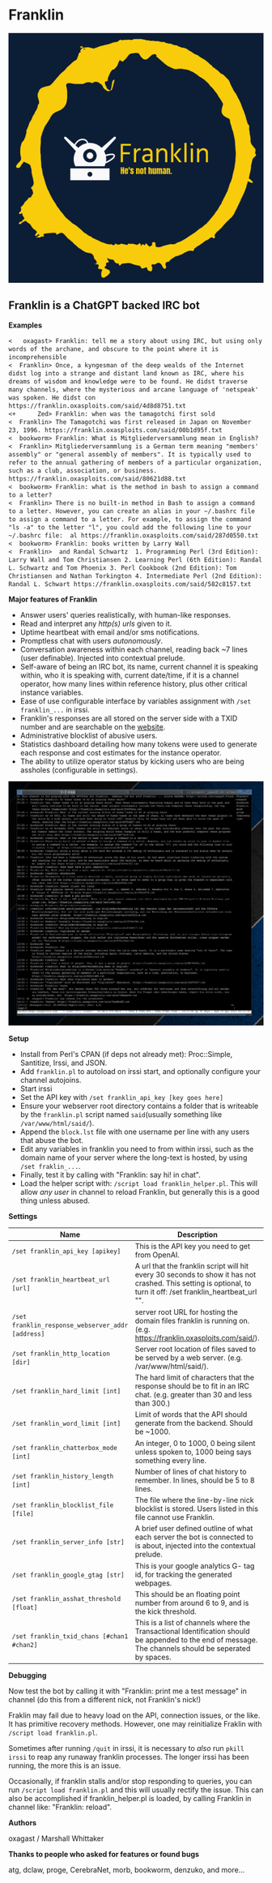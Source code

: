 # Franklin
![Logo](https://raw.githubusercontent.com/oxagast/Franklin/webpage/logo.png)



## Franklin is a ChatGPT backed IRC bot

**Examples**
```
<   oxagast> Franklin: tell me a story about using IRC, but using only words of the archane, and obscure to the point where it is incomprehensible
<  Franklin> Once, a kyngesman of the deep wealds of the Internet didst log into a strange and distant land known as IRC, where his dreams of wisdom and knowledge were to be found. He didst traverse many channels, where the mysterious and arcane language of 'netspeak' was spoken. He didst con https://franklin.oxasploits.com/said/4d8d8751.txt
<+      Zed> Franklin: when was the tamagotchi first sold
<  Franklin> The Tamagotchi was first released in Japan on November 23, 1996. https://franklin.oxasploits.com/said/00b1d95f.txt
<  bookworm> Franklin: What is Mitgliederversammlung mean in English?
<  Franklin> Mitgliederversammlung is a German term meaning "members' assembly" or "general assembly of members". It is typically used to refer to the annual gathering of members of a particular organization, such as a club, association, or business. https://franklin.oxasploits.com/said/80621d88.txt
<  bookworm> Franklin: what is the method in bash to assign a command to a letter?
<  Franklin> There is no built-in method in Bash to assign a command to a letter. However, you can create an alias in your ~/.bashrc file to assign a command to a letter. For example, to assign the command "ls -a" to the letter "l", you could add the following line to your ~/.bashrc file:  al https://franklin.oxasploits.com/said/287d0550.txt 
<  bookworm> Franklin: books written by Larry Wall
<  Franklin>  and Randal Schwartz  1. Programming Perl (3rd Edition): Larry Wall and Tom Christiansen 2. Learning Perl (6th Edition): Randal L. Schwartz and Tom Phoenix 3. Perl Cookbook (2nd Edition): Tom Christiansen and Nathan Torkington 4. Intermediate Perl (2nd Edition): Randal L. Schwart https://franklin.oxasploits.com/said/582c8157.txt
```

**Major features of Franklin**

* Answer users' queries realistically, with human-like responses.
* Read and interpret any *http(s) urls* given to it.
* Uptime heartbeat with email and/or sms notifications.
* Promptless chat with users *autonomously*.
* Conversation awareness within each channel, reading back ~7 lines (user definable).  Injected into contextual prelude.
* Self-aware of being an IRC bot, its name, current channel it is speaking within, who it is speaking with, current date/time, if it is a channel operator, how many lines within reference history, plus other critical instance variables.
* Ease of use configurable interface by variables assignment with `/set franklin_...` in irssi.
* Franklin's responses are all stored on the server side with a TXID number and are searchable on the [website](https://franklin.oxasploits.com).
* Administrative blocklist of abusive users.
* Statistics dashboard detailing how many tokens were used to generate each response and cost estimates for the instance operator.
* The ability to utilize operator status by kicking users who are being assholes (configurable in settings).

![irc](https://raw.githubusercontent.com/oxagast/Franklin/main/franklin-cheese.png)

**Setup**

* Install from Perl's CPAN (if deps not already met): Proc::Simple, Santitize, Irssi, and JSON.
* Add `franklin.pl` to autoload on irssi start, and optionally configure your channel autojoins.
* Start irssi
* Set the API key with `/set franklin_api_key [key goes here]` 
* Ensure your webserver root directory contains a folder that is writeable by the `franklin.pl` script named `said`(usually something like `/var/www/html/said/`).
* Append the `block.lst` file with one username per line with any users that abuse the bot.
* Edit any variables in franklin you need to from within irssi, such as the domain name of your server where the long-text is hosted, by using `/set fraklin_...`.
* Finally, test it by calling with "Franklin: say hi! in chat".
* Load the helper script with: `/script load franklin_helper.pl`.  This will allow *any user* in channel to reload Franklin, but generally this is a good thing unless abused.

**Settings**

Name | Description
-|-
`/set franklin_api_key [apikey]` | This is the API key you need to get from OpenAI.
`/set franklin_heartbeat_url [url]` | A url that the franklin script will hit every 30 seconds to show it has not crashed. This setting is optional, to turn it off: /set franklin_heartbeat_url "".
`/set franklin_response_webserver_addr [address]` | server root URL for hosting the domain files franklin is running on. (e.g.  https://franklin.oxasploits.com/said/).
`/set franklin_http_location [dir]` | Server root location of files saved to be served by a web server. (e.g. /var/www/html/said/).
`/set franklin_hard_limit [int]` | The hard limit of characters that the response should be to fit in an IRC chat. (e.g. greater than 30 and less than 300.)
`/set franklin_word_limit [int]` | Limit of words that the API should generate from the backend. Should be ~1000.
`/set franklin_chatterbox_mode [int]` | An integer, 0 to 1000, 0 being silent unless spoken to, 1000 being says something every line.
`/set franklin_history_length [int]` | Number of lines of chat history to remember.  In lines, should be 5 to 8 lines.
`/set franklin_blocklist_file [file]` | The file where the line-by-line nick blocklist is stored. Users listed in this file cannot use Franklin.
`/set franklin_server_info [str]` | A brief user defined outline of what each server the bot is connected to is about, injected into the contextual prelude.
`/set franklin_google_gtag [str]` | This is your google analytics G- tag id, for tracking the generated webpages.
`/set franklin_asshat_threshold [float]` | This should be an floating point number from around 6 to 9, and is the kick threshold.
`/set franklin_txid_chans [#chan1 #chan2]` | This is a list of channels where the Transactional Identification should be appended to the end of message.  The channels should be seperated by spaces.

**Debugging**

Now test the bot by calling it with "Franklin: print me a test message" in channel (do this from a different nick, 
not Franklin's nick!)

Fraklin may fail due to heavy load on the API, connection issues, or the like.  It has primitive recovery methods. However, one may reinitialize Fraklin with `/script load franklin.pl`.

Sometimes after running `/quit` in irssi, it is necessary to *also* run `pkill irssi` to reap any runaway franklin processes.  The
longer irssi has been running, the more this is an issue.

Occasionally, if franklin stalls and/or stop responding to queries, you can run `/script load franklin.pl` and this will
usually rectify the issue.  This can also be accomplished if franklin_helper.pl is loaded, by calling Franklin in channel like: "Franklin: reload".

**Authors**

oxagast / Marshall Whittaker

**Thanks to people who asked for features or found bugs**

atg, dclaw, proge, CerebraNet, morb, bookworm, denzuko, and more...
